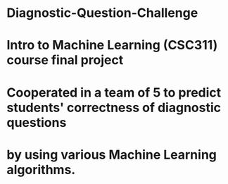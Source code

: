 # Diagnostic-Question-Challenge
# Intro to Machine Learning (CSC311) course final project
# Cooperated in a team of 5 to predict students' correctness of diagnostic questions 
# by using various Machine Learning algorithms.
